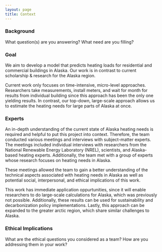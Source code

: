 ```yaml
---
layout: page
title: Context
---
```


### Background

What question(s) are you answering?
What need are you filling?

### Goal

We aim to develop a model that predicts heating loads for residential and commercial buildings in Alaska. Our work is in contrast to current scholarship & research for the Alaska region. 

Current work only focuses on time-intensive, micro-level approaches. Researchers take measurements, install meters, and wait for month for results from individual building since this approach has been the only one yielding results.
In contrast, our top-down, large-scale approach allows us to estimate the heating needs for large parts of Alaska at once. 

### Experts

An in-depth understanding of the current state of Alaska heating needs is required and helpful to put this project into context. Therefore, the team conducted various meetings and interviews with subject-matter experts. The meetings included individual interviews with researchers from the National Renewable Energy Laboratory (NREL), scientists, and Alaska-based heating experts. Additionally, the team met with a group of experts whose research focuses on heating needs in Alaska.

These meetings allowed the team to gain a better understanding of the technical aspects associated with heating needs in Alaska as well as potential social, interpersonal, and ethical implications of this work. 

This work has immediate application oppurtunities, since it will enable researchers to do large-scale calculations for Alaska, which was previously not possible. Additionally, these results can be used for sustainability and decarbonization policy implementations. Lastly, this approach can be expanded to the greater arctic region, which share similar challenges to Alaska.

### Ethical Implications

What are the ethical questions you considered as a team?
How are you addressing them in your work?
